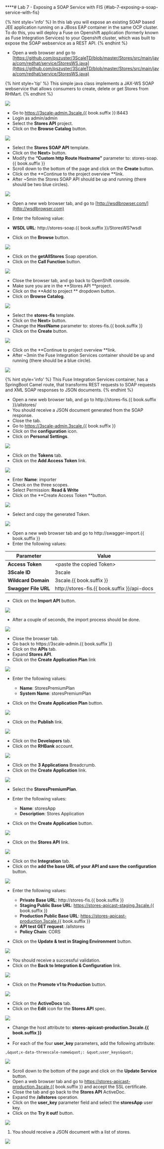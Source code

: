 ****# Lab 7 - Exposing a SOAP Service with FIS {#lab-7-exposing-a-soap-service-with-fis}

{% hint style='info' %}
In this lab you will expose an existing SOAP based JEE application running on a JBoss EAP container in the same OCP cluster. To do this, you will deploy a Fuse on Openshift application (formerly known as Fuse Integration Services) to your Openshift cluster, which was built to expose the SOAP webservice as a REST API. 
{% endhint %}

* Open a web browser and go to [https://github.com/pszuster/3ScaleTD/blob/master/Stores/src/main/java/com/redhat/service/StoresWS.java](https://github.com/pszuster/3ScaleTD/blob/master/Stores/src/main/java/com/redhat/service/StoresWS.java)

{% hint style='tip' %}
This simple java class implements a JAX-WS SOAP webservice that allows consumers to create, delete or get Stores from RHMart. 
{% endhint %}

![](images/image203.png)

* Go to https://3scale-admin.3scale.{{ book.suffix }}:8443
* Login as admin/admin
* Select the **Stores API** project.
* Click on the **Browse Catalog** button.

![](assets/Selection_357.png)

* Select the **Stores SOAP API** template.
* Click on the **Next>** button.
*  Modify the **“Custom http Route Hostname”** parameter to: stores-soap.{{ book.suffix }}
* Scroll down to the bottom of the page and click on the **Create** button.
* Click on the **Continue to the project overview **link.
* After ~5min the Stores SOAP API should be up and running (there should be two blue circles).

![](assets/Selection_358.png)

* Open a new web browser tab, and go to [http://wsdlbrowser.com/](http://wsdlbrowser.com)
* Enter the following value:

* **WSDL URL**:  http://stores-soap.{{ book.suffix }}/StoresWS?wsdl

* Click on the **Browse** button.

![](images/image148.png)

* Click on the **getAllStores** Soap operation.
* Click on the **Call Function** button.

![](images/image97.png)

* Close the browser tab, and go back to OpenShift console.
* Make sure you are in the **Stores API **project.
* Click on the **Add to project ** dropdown button.
* Click on **Browse Catalog**.

![](assets/Selection_359.png)

* Select the **stores-fis** template.
* Click on the **Next>** button.
* Change the **HostName** parameter to: stores-fis.{{ book.suffix }}
* Click on the **Create** button.

![](assets/Selection_360.png)

* Click on the **Continue to project overview **link.
* After ~3min the Fuse Integration Services container should be up and running (there should be a blue circle).

![](assets/Selection_361.png)

{% hint style='info' %}
This Fuse Integration Services container, has a SpringBoot Camel route, that transforms REST requests to SOAP requests and XML SOAP responses to JSON documents.
{% endhint %}

* Open a new web browser tab, and go to http://stores-fis.{{ book.suffix }}/allstores/
* You should receive a JSON document generated from the SOAP response.
* Close the tab.
* Go to https://3scale-admin.3scale.{{ book.suffix }}
* Click on the **configuration** icon.
* Click on **Personal Settings**.

![](images/image50.png)

* Click on the **Tokens** tab.
* Click on the **Add Access Token** link.

![](images/image62.png)

* Enter **Name**: importer
* Check on the three scopes.
* Select Permission: **Read &amp; Write**
* Click on the **Create Access Token **button.

![](assets/Selection_362.png)

* Select and copy the generated Token.

![](assets/Selection_363.png)

* Open a new web browser tab and go to http://swagger-import.{{ book.suffix }}
* Enter the following values:

| Parameter | Value |
| --- | --- |
| **Access Token** | &lt;paste the copied Token&gt; |
| **3Scale ID** | 3scale |
| **Wildcard Domain** | 3scale.{{ book.suffix }} |
| **Swagger File URL** | http://stores-fis.{{ book.suffix }}/api-docs|

* Click on the **Import API** button.

![](assets/Selection_364.png)

* After a couple of seconds, the import process should be done.

![](images/image86.png)

* Close the browser tab.
* Go back to  https://3scale-admin.{{ book.suffix }}
* Click on the **APIs** tab.
* Expand **Stores API**.
* Click on the **Create Application Plan** link

![](images/image179.png)

* Enter the following values:
    * **Name**: StoresPremiumPlan
    * **System Name**: storesPremiumPlan

* Click on the **Create Application Plan** button.

![](images/image176.png)

* Click on the **Publish** link.

![](images/image59.png)

* Click on the **Developers** tab.
* Click on the **RHBank** account.

![](images/image80.png)

* Click on the **3 Applications** Breadcrumb.
* Click on the **Create Application** link.

![](images/image144.png)

* Select the **StoresPremiumPlan**.
* Enter the following values:
    * **Name**: storesApp
    * **Description**: Stores Application

* Click on the **Create Application** button.

![](images/image169.png)

* Click on the **Stores API** link.

![](images/image35.png)

* Click on the **Integration** tab.
* Click on the **add the base URL of your API and save the configuration** button.

![](images/image182.png)

* Enter the following values:

    * **Private Base URL**: http://stores-fis.{{ book.suffix }}
    * **Staging Public Base URL**: https://stores-apicast-staging.3scale.{{ book.suffix }}
    * **Production Public Base URL**: https://stores-apicast-production.3scale.{{ book.suffix }}
    * **API test GET request**: /allstores
    * **Policy Chain**: CORS

* Click on the **Update &amp; test in Staging Environment** button.

![](assets/Selection_368.png)

* You should receive a successful validation.
* Click on the **Back to Integration &amp; Configuration** link.

![](images/image200.png)

* Click on the **Promote v1 to Production** button.

![](images/image46.png)

* Click on the **ActiveDocs** tab.
* Click on the **Edit** icon for the **Stores API** spec.

![](assets/Selection_366.png)

* Change the host attribute to: **stores-apicast-production.3scale.{{ book.suffix }}**
* 
* For each of the four **user_key** parameters, add the following attribute: 

```
,&quot;x-data-threescale-name&quot;: &quot;user_keys&quot;

```

![](assets/Selection_369.png)

* Scroll down to the bottom of the page and click on the **Update Service** button.
* Open a web browser tab and go to https://stores-apicast-production.3scale.{{ book.suffix }} and accept the SSL certificate.
* Close the tab and go back to the **Stores API** ActiveDoc.
* Expand the **/allstores** operation.
* Click on the **user_key** parameter field and select the **storesApp** user key.
* Click on the **Try it out!** button.

![](images/image161.png)

1.  You should receive a JSON document with a list of stores.

![](images/image47.png)